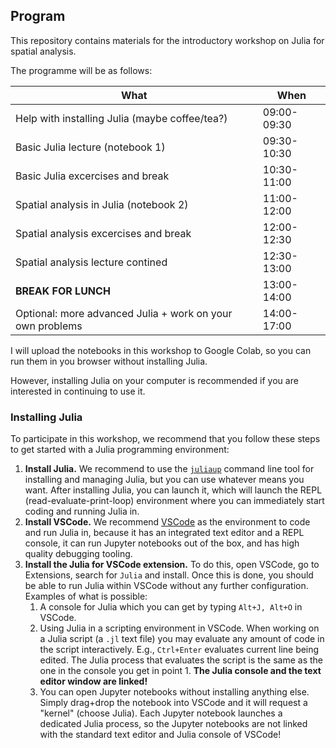 ## Program

This repository contains materials for the introductory workshop on Julia for spatial analysis.

The programme will be as follows:

| What | When |
| -------- | ------- |
| Help with installing Julia (maybe coffee/tea?)  | 09:00-09:30 |
| Basic Julia lecture (notebook 1) | 09:30-10:30 |
| Basic Julia excercises and break | 10:30-11:00 |
| Spatial analysis in Julia (notebook 2) | 11:00-12:00 |
| Spatial analysis excercises and break | 12:00-12:30 |
| Spatial analysis lecture contined | 12:30-13:00 |
| **BREAK FOR LUNCH** | 13:00-14:00 |
| Optional: more advanced Julia + work on your own problems | 14:00-17:00 |

I will upload the notebooks in this workshop to Google Colab, so you can run them in you browser without installing Julia.

However, installing Julia on your computer is recommended if you are interested in continuing to use it.

### Installing Julia

To participate in this workshop, we recommend that you follow these steps to get started with a Julia programming environment:

1. **Install Julia.** We recommend to use the [`juliaup`](https://github.com/JuliaLang/juliaup) command line tool for installing and managing Julia, but you can use whatever means you want. After installing Julia, you can launch it, which will launch the REPL (read-evaluate-print-loop) environment where you can immediately start coding and running Julia in.
2. **Install VSCode.** We recommend [VSCode](https://code.visualstudio.com/) as the environment to code and run Julia in, because it has an integrated text editor and a REPL console, it can run Jupyter notebooks out of the box, and has high quality debugging tooling.
3. **Install the Julia for VSCode extension.** To do this, open VSCode, go to Extensions, search for `Julia` and install. Once this is done, you should be able to run Julia within VSCode without any further configuration. Examples of what is possible:
   1. A console for Julia which you can get by typing `Alt+J, Alt+O` in VSCode.
   2. Using Julia in a scripting environment in VSCode. When working on a Julia script (a `.jl` text file) you may evaluate any amount of code in the script interactively. E.g., `Ctrl+Enter` evaluates current line being edited. The Julia process that evaluates the script is the same as the one in the console you get in point 1. **The Julia console and the text editor window are linked!**
   3. You can open Jupyter notebooks without installing anything else. Simply drag+drop the notebook into VSCode and it will request a "kernel" (choose Julia).  Each Jupyter notebook launches a dedicated Julia process, so the Jupyter notebooks are not linked with the standard text editor and Julia console of VSCode!